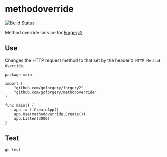 # methodoverride

[![Build Status](https://secure.travis-ci.org/goforgery/methodoverride.png?branch=master)](http://travis-ci.org/goforgery/methodoverride)

Method override service for [Forgery2](https://github.com/goforgery/forgery2).

## Use

Changes the HTTP request method to that set by the header `X-HTTP-Method-Override`.

```javascipt
package main

import (
	"github.com/goforgery/forgery2"
	"github.com/goforgery/methodoverride"
)

func main() {
	app := f.CreateApp()
	app.Use(methodoverride.Create())
	app.Listen(3000)
}
```

## Test

    go test
